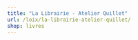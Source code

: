 ```yaml
---
title: "La Librairie - Atelier Quillet"
url: /loix/la-librairie-atelier-quillet/
shop: livres
---
```

